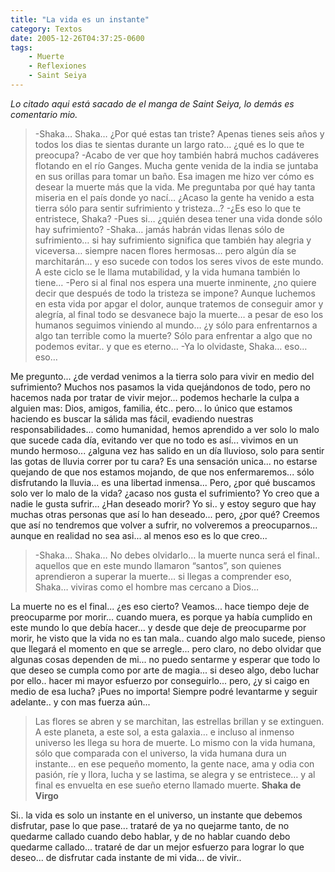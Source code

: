 ```yaml
---
title: "La vida es un instante"
category: Textos
date: 2005-12-26T04:37:25-0600
tags:
    - Muerte
    - Reflexiones
    - Saint Seiya
---
```


_Lo citado aqui está sacado de el manga de Saint Seiya, lo demás es comentario mio._

> -Shaka… Shaka… ¿Por qué estas tan triste? Apenas tienes seis años y todos los dias te sientas durante un largo rato… ¿qué es lo que te preocupa?
> -Acabo de ver que hoy también habrá muchos cadáveres flotando en el río Ganges. Mucha gente venida de la india se juntaba en sus orillas para tomar un baño. Esa imagen me hizo ver cómo es desear la muerte más que la vida. Me preguntaba por qué hay tanta miseria en el país donde yo nací… ¿Acaso la gente ha venido a esta tierra sólo para sentir sufrimiento y tristeza…?
> -¿Es eso lo que te entristece, Shaka?
> -Pues si… ¿quién desea tener una vida donde sólo hay sufrimiento?
> -Shaka… jamás habrán vidas llenas sólo de sufrimiento… si hay sufrimiento significa que también hay alegria y viceversa… siempre nacen flores hermosas… pero algún día se marchitarán… y eso sucede con todos los seres vivos de este mundo. A este ciclo se le llama mutabilidad, y la vida humana también lo tiene…
> -Pero si al final nos espera una muerte inminente, ¿no quiere decir que después de todo la tristeza se impone? Aunque luchemos en esta vida por apgar el dolor, aunque tratemos de conseguir amor y alegría, al final todo se desvanece bajo la muerte… a pesar de eso los humanos seguimos viniendo al mundo… ¿y sólo para enfrentarnos a algo tan terrible como la muerte? Sólo para enfrentar a algo que no podemos evitar.. y que es eterno…
> -Ya lo olvidaste, Shaka… eso… eso…

Me pregunto... ¿de verdad venimos a la tierra solo para vivir en medio del sufrimiento? Muchos nos pasamos la vida quejándonos de todo, pero no hacemos nada por tratar de vivir mejor... podemos hecharle la culpa a alguien mas: Dios, amigos, familia, étc.. pero... lo único que estamos haciendo es buscar la sálida mas fácil, evadiendo nuestras responsabilidades... como humanidad, hemos aprendido a ver solo lo malo que sucede cada día, evitando ver que no todo es así... vivimos en un mundo hermoso... ¿alguna vez has salido en un día lluvioso, solo para sentir las gotas de lluvia correr por tu cara? Es una sensación unica... no estarse quejando de que nos estamos mojando, de que nos enfermaremos... sólo disfrutando la lluvia... es una libertad inmensa... Pero, ¿por qué buscamos solo ver lo malo de la vida? ¿acaso nos gusta el sufrimiento? Yo creo que a nadie le gusta sufrir... ¿Han deseado morir? Yo si.. y estoy seguro que hay muchas otras personas que así lo han deseado... pero, ¿por qué? Creemos que así no tendremos que volver a sufrir, no volveremos a preocuparnos... aunque en realidad no sea asi... al menos eso es lo que creo...

> -Shaka… Shaka… No debes olvidarlo… la muerte nunca será el final.. aquellos que en este mundo llamaron “santos”, son quienes aprendieron a superar la muerte… si llegas a comprender eso, Shaka… viviras como el hombre mas cercano a Dios…
>

La muerte no es el final... ¿es eso cierto? Veamos... hace tiempo deje de preocuparme por morir... cuando muera, es porque ya había cumplido en este mundo lo que debía hacer... y desde que deje de preocuparme por morir, he visto que la vida no es tan mala.. cuando algo malo sucede, pienso que llegará el momento en que se arregle... pero claro, no debo olvidar que algunas cosas dependen de mi... no puedo sentarme y esperar que todo lo que deseo se cumpla como por arte de magia... si deseo algo, debo luchar por ello.. hacer mi mayor esfuerzo por conseguirlo... pero, ¿y si caigo en medio de esa lucha? ¡Pues no importa! Siempre podré levantarme y seguir adelante.. y con mas fuerza aún...

> Las flores se abren y se marchitan, las estrellas brillan y se extinguen. A este planeta, a este sol, a esta galaxia… e incluso al inmenso universo les llega su hora de muerte. Lo mismo con la vida humana, sólo que comparada con el universo, la vida humana dura un instante… en ese pequeño momento, la gente nace, ama y odia con pasión, ríe y llora, lucha y se lastima, se alegra y se entristece… y al final es envuelta en ese sueño eterno llamado muerte. **Shaka de Virgo**
>

Si.. la vida es solo un instante en el universo, un instante que debemos disfrutar, pase lo que pase... trataré de ya no quejarme tanto, de no quedarme callado cuando debo hablar, y de no hablar cuando debo quedarme callado... trataré de dar un mejor esfuerzo para lograr lo que deseo... de disfrutar cada instante de mi vida... de vivir..
